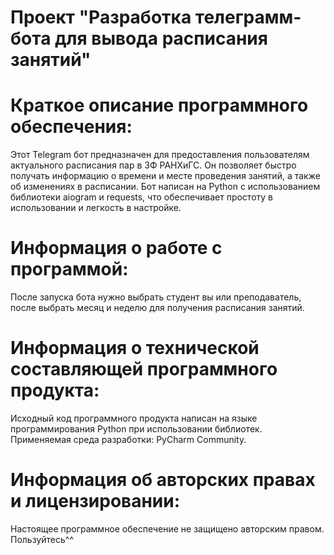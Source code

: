 # Проект "Разработка телеграмм-бота для вывода расписания занятий"



# Краткое описание программного обеспечения:
Этот Telegram бот предназначен для предоставления пользователям актуального расписания пар в ЗФ РАНХиГС. Он позволяет быстро получать информацию о времени и месте проведения занятий, а также об изменениях в расписании. Бот написан на Python с использованием библиотеки aiogram и requests, что обеспечивает простоту в использовании и легкость в настройке.

# Информация о работе с программой:
После запуска бота нужно выбрать студент вы или преподаватель, после выбрать месяц и неделю для получения расписания занятий.

# Информация о технической составляющей программного продукта:
Исходный код программного продукта написан на языке программирования Python при использовании библиотек.  
Применяемая среда разработки: PyCharm Community.

# Информация об авторских правах и лицензировании:
Настоящее программное обеспечение не защищено авторским правом.  
Пользуйтесь^^
